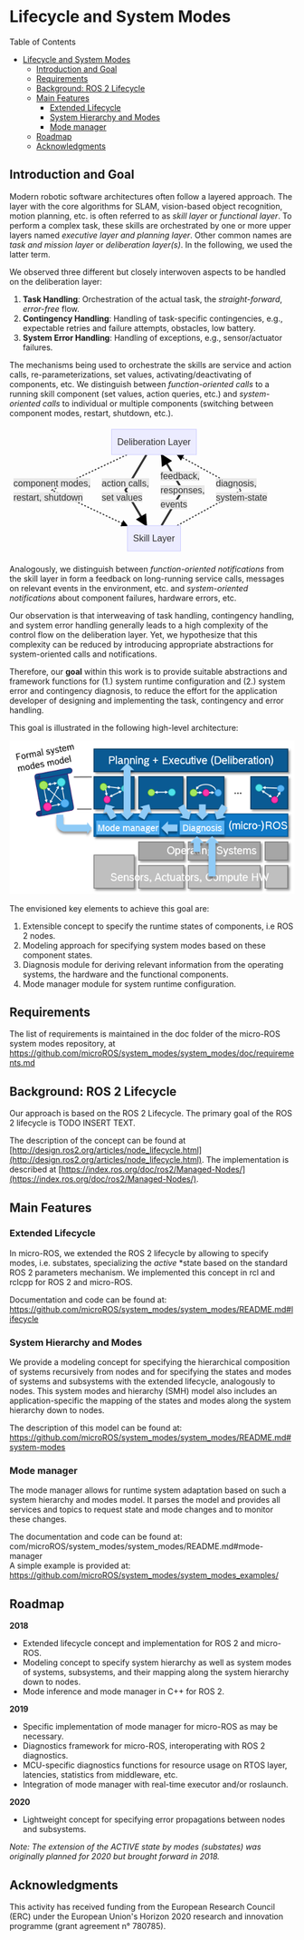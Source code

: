 # Lifecycle and System Modes

Table of Contents
- [Lifecycle and System Modes](#lifecycle-and-system-modes)
  - [Introduction and Goal](#introduction-and-goal)
  - [Requirements](#requirements)
  - [Background: ROS 2 Lifecycle](#background-ros-2-lifecycle)
  - [Main Features](#main-features)
    - [Extended Lifecycle](#extended-lifecycle)
    - [System Hierarchy and Modes](#system-hierarchy-and-modes)
    - [Mode manager](#mode-manager)
  - [Roadmap](#roadmap)
  - [Acknowledgments](#acknowledgments)


## Introduction and Goal

Modern robotic software architectures often follow a layered approach. The layer with the core algorithms for SLAM, vision-based object recognition, motion planning, etc. is often referred to as *skill layer* or *functional layer*. To perform a complex task, these skills are orchestrated by one or more upper layers named *executive layer and planning layer*. Other common names are *task and mission layer* or *deliberation layer(s)*. In the following, we used the latter term.

We observed three different but closely interwoven aspects to be handled on the deliberation layer:

1.  **Task Handling**: Orchestration of the actual task, the *straight-forward*, *error-free* flow.
2.  **Contingency Handling**: Handling of task-specific contingencies, e.g., expectable retries and failure attempts, obstacles, low battery.
3.  **System Error Handling**: Handling of exceptions, e.g., sensor/actuator failures.

The mechanisms being used to orchestrate the skills are service and action calls, re-parameterizations, set values, activating/deactivating of components, etc. We distinguish between *function-oriented calls* to a running skill component (set values, action queries, etc.) and *system-oriented calls* to individual or multiple components (switching between component modes, restart, shutdown, etc.).

![Interaction between skill and deliberation layer](interactions_between_skill_and_deliberation_layer.png)

Analogously, we distinguish between *function-oriented notifications* from the skill layer in form a feedback on long-running service calls, messages on relevant events in the environment, etc. and *system-oriented notifications* about component failures, hardware errors, etc.

Our observation is that interweaving of task handling, contingency handling, and system error handling generally leads to a high complexity of the control flow on the deliberation layer. Yet, we hypothesize that this complexity can be reduced by introducing appropriate abstractions for system-oriented calls and notifications.

Therefore, our **goal** within this work is to provide suitable abstractions and framework functions for (1.) system runtime configuration and (2.) system error and contingency diagnosis, to reduce the effort for the application developer of designing and implementing the task, contingency and error handling.

This goal is illustrated in the following high-level architecture:

![High-level Architecture](goal.png)

The envisioned key elements to achieve this goal are:

1.  Extensible concept to specify the runtime states of components, i.e ROS 2 nodes.
2.  Modeling approach for specifying system modes based on these component states.
3.  Diagnosis module for deriving relevant information from the operating systems, the hardware and the functional components.
4.  Mode manager module for system runtime configuration.

## Requirements

The list of requirements is maintained in the doc folder of the micro-ROS system modes repository, at https://github.com/microROS/system_modes/system_modes/doc/requirements.md


## Background: ROS 2 Lifecycle

Our approach is based on the ROS 2 Lifecycle. The primary goal of the ROS 2 lifecycle is TODO INSERT TEXT.

The description of the concept can be found at [http://design.ros2.org/articles/node_lifecycle.html](http://design.ros2.org/articles/node_lifecycle.html). The implementation is described at [https://index.ros.org/doc/ros2/Managed-Nodes/](https://index.ros.org/doc/ros2/Managed-Nodes/).

## Main Features

### Extended Lifecycle

In micro-ROS, we extended the ROS 2 lifecycle by allowing to specify modes, i.e. substates, specializing the *active* *state based on the standard ROS 2 parameters mechanism. We implemented this concept in rcl and rclcpp for ROS 2 and micro-ROS.

Documentation and code can be found at:  
https://github.com/microROS/system_modes/system_modes/README.md#lifecycle


### System Hierarchy and Modes

We provide a modeling concept for specifying the hierarchical composition of systems recursively from nodes and for specifying the states and modes of systems and subsystems with the extended lifecycle, analogously to nodes. This system modes and hierarchy (SMH) model also includes an application-specific the mapping of the states and modes along the system hierarchy down to nodes.

The description of this model can be found at:  
https://github.com/microROS/system_modes/system_modes/README.md#system-modes


### Mode manager

The mode manager allows for runtime system adaptation based on such a system hierarchy and modes model. It parses the model and provides all services and topics to request state and mode changes and to monitor these changes.

The documentation and code can be found at:  
com/microROS/system_modes/system_modes/README.md#mode-manager  
A simple example is provided at:
https://github.com/microROS/system_modes/system_modes_examples/


## Roadmap

**2018**
*   Extended lifecycle concept and implementation for ROS 2 and micro-ROS.
*   Modeling concept to specify system hierarchy as well as system modes of systems, subsystems, and their mapping along the system hierarchy down to nodes.
*   Mode inference and mode manager in C++ for ROS 2.

**2019**
*   Specific implementation of mode manager for micro-ROS as may be necessary.
*   Diagnostics framework for micro-ROS, interoperating with ROS 2 diagnostics.
*   MCU-specific diagnostics functions for resource usage on RTOS layer, latencies, statistics from middleware, etc.
*   Integration of mode manager with real-time executor and/or roslaunch.

**2020**
*   Lightweight concept for specifying error propagations between nodes and subsystems.

_Note: The extension of the ACTIVE state by modes (substates) was originally planned for 2020 but brought forward in 2018._


## Acknowledgments

This activity has received funding from the European Research Council (ERC) under the European Union's Horizon 2020 research and innovation programme (grant agreement n° 780785).
